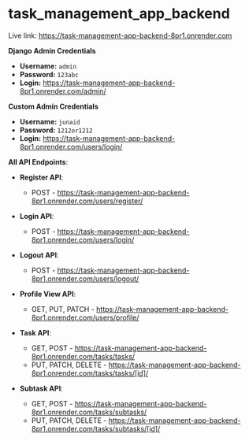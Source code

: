 # task_management_app_backend

Live link: https://task-management-app-backend-8pr1.onrender.com

**Django Admin Credentials** 
- **Username:** `admin`
- **Password:** `123abc`
- **Login:** https://task-management-app-backend-8pr1.onrender.com/admin/

**Custom Admin Credentials**
- **Username:** `junaid`
- **Password:** `1212or1212`
- **Login:** https://task-management-app-backend-8pr1.onrender.com/users/login/

**All API Endpoints**:
  - **Register API**:
    - POST - https://task-management-app-backend-8pr1.onrender.com/users/register/
  - **Login API**:
    - POST - https://task-management-app-backend-8pr1.onrender.com/users/login/
  - **Logout API**:
    - POST - https://task-management-app-backend-8pr1.onrender.com/users/logout/
  - **Profile View API**:
    - GET, PUT, PATCH - https://task-management-app-backend-8pr1.onrender.com/users/profile/

  - **Task API**:
    - GET, POST - https://task-management-app-backend-8pr1.onrender.com/tasks/tasks/
    - PUT, PATCH, DELETE - https://task-management-app-backend-8pr1.onrender.com/tasks/tasks/[id]/
  - **Subtask API**:
    - GET, POST - https://task-management-app-backend-8pr1.onrender.com/tasks/subtasks/
    - PUT, PATCH, DELETE - https://task-management-app-backend-8pr1.onrender.com/tasks/subtasks/[id]/